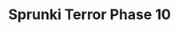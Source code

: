 ---
slug: sprunki-terror-phase-10
title: Sprunki Terror Phase 10
description: "Sprunki Terror Phase 10 is an exciting online game. Play for free directly in your browser!"
icon: /images/popular_mods/Sprunki Terror Phase 10.png
url: https://wowtbc.net/sprunkin/terrror-phase10/index.html
previewImage: /images/popular_mods/Sprunki Terror Phase 10.png
type: popular mods

# SEO配置
seo:
  title: "Sprunki Terror Phase 10 - Play Free Online Game | Fun Browser Games"
  description: "Sprunki Terror Phase 10 - Play this fun online game for free in your browser. No download required!"
  ogImage: "/images/popular_mods/Sprunki Terror Phase 10.png"
  keywords: "sprunki-terror-phase-10, online game, browser game, free game, popular mods game, play online"

videoUrls:
  - https://www.youtube.com/embed/example1
  - https://www.youtube.com/embed/example2

whyPlay:
  title: "Why Play Sprunki Terror Phase 10?"
  items:
    - "Immersive Gameplay: Sprunki Terror Phase 10 offers an engaging and immersive gaming experience that will keep you entertained for hours"
    - "Challenging Levels: Test your skills with increasingly difficult challenges and obstacles"
    - "Beautiful Graphics: Enjoy stunning visuals and smooth animations that bring the game world to life"
    - "Regular Updates: New content and features are added regularly to keep the game fresh and exciting"
    - "Free to Play: Experience all the fun without spending a penny"
    - "Community Features: Connect with other players, share strategies, and compete for high scores"
    - "Cross-Platform: Play on any device with a web browser, no downloads required"

features:
  title: "Key Features of Sprunki Terror Phase 10"
  image: "/images/popular_mods/Sprunki Terror Phase 10.png"
  items:
    - "Intuitive Controls: Easy to learn controls make Sprunki Terror Phase 10 accessible for players of all skill levels"
    - "Multiple Game Modes: Enjoy various gameplay options that provide different challenges and experiences"
    - "Character Customization: Personalize your gaming experience with unique characters and items"
    - "Achievement System: Complete special tasks to earn rewards and recognition"
    - "Leaderboards: Compete with players worldwide and see who can achieve the highest scores"

characteristics:
  title: "Game Characteristics"
  image: "/images/popular_mods/Sprunki Terror Phase 10.png"
  items:
    - "Genre: Popular mods game with elements of strategy and skill"
    - "Difficulty: Suitable for both casual gamers and those seeking a challenge"
    - "Play Time: Quick sessions or extended gameplay, depending on your preference"
    - "Art Style: Vibrant and engaging visuals that enhance the gaming experience"
    - "Sound Design: Immersive audio that complements the gameplay perfectly"

info: "Sprunki Terror Phase 10 is an exciting online game that offers players a unique and engaging gaming experience. With its intuitive controls, stunning visuals, and challenging gameplay, Sprunki Terror Phase 10 provides hours of entertainment for players of all ages and skill levels. Whether you're looking for a quick gaming session during a break or an extended play session, Sprunki Terror Phase 10 delivers an immersive experience that will keep you coming back for more. The game features multiple levels of increasing difficulty, ensuring that players are constantly challenged as they progress. With regular updates adding new content and features, Sprunki Terror Phase 10 remains fresh and exciting, providing endless entertainment options for its growing community of players."

howToPlayIntro: "Welcome to Sprunki Terror Phase 10! This guide will walk you through the basics and help you master the game. Whether you're a beginner or looking to improve your skills, these tips and instructions will enhance your gaming experience."

howToPlaySteps:
  - title: "Getting Started"
    description: "Begin your Sprunki Terror Phase 10 adventure by familiarizing yourself with the controls. Use your keyboard or mouse to navigate through the game interface. The tutorial will guide you through the basic mechanics and help you understand the objectives."
  - title: "Understanding the Objectives"
    description: "In Sprunki Terror Phase 10, your main goal is to progress through levels by completing specific objectives. Each level presents unique challenges that require different strategies and approaches."
  - title: "Mastering the Controls"
    description: "Practice using the controls to improve your precision and reaction time. Sprunki Terror Phase 10 requires quick reflexes and strategic thinking to overcome obstacles and defeat opponents."
  - title: "Utilizing Power-ups"
    description: "Collect power-ups throughout the game to enhance your abilities and overcome difficult challenges. Each power-up offers unique advantages that can be crucial for success."
  - title: "Developing Strategies"
    description: "As you progress in Sprunki Terror Phase 10, develop effective strategies for different scenarios. Analyze patterns, anticipate challenges, and adapt your approach to maximize your performance."

faq:
  title: "Frequently Asked Questions about Sprunki Terror Phase 10"
  items:
    - question: "Is Sprunki Terror Phase 10 free to play?"
      answer: "Yes, Sprunki Terror Phase 10 is completely free to play directly in your web browser. No downloads or purchases are required to enjoy the full game experience."
    - question: "Can I play Sprunki Terror Phase 10 on mobile devices?"
      answer: "Yes, Sprunki Terror Phase 10 is optimized for both desktop and mobile play. You can enjoy the game on any device with a web browser and internet connection."
    - question: "Are there any in-game purchases?"
      answer: "While Sprunki Terror Phase 10 is free to play, there may be optional in-game purchases available for cosmetic items or additional features that don't affect core gameplay."
    - question: "How often is Sprunki Terror Phase 10 updated?"
      answer: "The developers regularly update Sprunki Terror Phase 10 with new content, features, and improvements based on player feedback and game performance."
    - question: "Can I play Sprunki Terror Phase 10 offline?"
      answer: "Currently, Sprunki Terror Phase 10 requires an internet connection to play as it's a browser-based online game."
    - question: "Is Sprunki Terror Phase 10 suitable for children?"
      answer: "Yes, Sprunki Terror Phase 10 is designed to be family-friendly and suitable for players of all ages."
    - question: "How do I report bugs or issues?"
      answer: "If you encounter any problems while playing Sprunki Terror Phase 10, you can report them through the game's support page or contact the developers directly through their website."
    - question: "Still Have Questions?"
      answer: "If you have additional questions about Sprunki Terror Phase 10 that aren't covered in this FAQ, please visit our support center or contact our customer service team for assistance."
---
